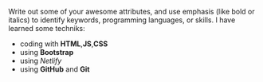 Write out some of your awesome attributes, and use emphasis (like bold or italics) to identify keywords, programming languages, or skills. 
I have learned some techniks:
* coding with __HTML__,__JS__,__CSS__
* using __Bootstrap__
* using _Netlify_
* using __GitHub__ and __Git__
